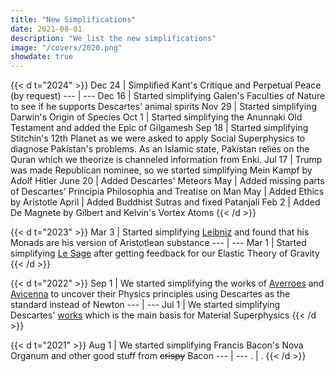 ```yaml
---
title: "New Simplifications"
date: 2021-08-01
description: "We list the new simplifications"
image: "/covers/2020.png"
showdate: true
---
```



{{< d t="2024" >}}
Dec 24 | Simplified Kant's Critique and Perpetual Peace (by request)
--- | ---
Dec 16 | Started simplifying Galen's Faculties of Nature to see if he supports Descartes' animal spirits
Nov 29 | Started simplifying Darwin's Origin of Species
Oct 1 | Started simplifying the Anunnaki Old Testament and added the Epic of Gilgamesh
Sep 18 | Started simplifying Stitchin's 12th Planet as we were asked to apply Social Superphysics to diagnose Pakistan's problems. As an Islamic state, Pakistan relies on the Quran which we theorize is channeled information from Enki. 
Jul 17 | Trump was made Republican nominee, so we started simplifying Mein Kampf by Adolf Hitler 
June 20 | Added Descartes' Meteors
May | Added missing parts of Descartes' Principia Philosophia and Treatise on Man
May | Added Ethics by Aristotle
April | Added Buddhist Sutras and fixed Patanjali 
Feb 2 | Added De Magnete by Gilbert and Kelvin's Vortex Atoms
{{< /d >}}


{{< d t="2023" >}}
Mar 3 | Started simplifying [Leibniz](/research/leibniz/monadology/part-1/) and found that his Monads are his version of Aristotlean substance
--- | ---
Mar 1 | Started simplifying [Le Sage](/research/lesage/gravity/) after getting feedback for our Elastic Theory of Gravity
{{< /d >}}


{{< d t="2022" >}}
Sep 1 | We started simplifying the works of [Averroes](/research/averroes/) and [Avicenna](/research/avicenna/) to uncover their Physics principles using Descartes as the standard instead of Newton
--- | ---
Jul 1 | We started simplifying Descartes' [works](/research/descartes/) which is the main basis for Material Superphysics 
{{< /d >}}


{{< d t="2021" >}}
Aug 1 | We started simplifying Francis Bacon's Nova Organum and other good stuff from ~~crispy~~ Bacon 
--- | ---
. | .
{{< /d >}}

